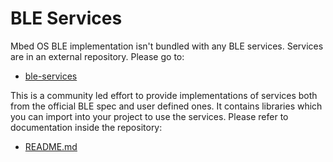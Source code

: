 # BLE Services

Mbed OS BLE implementation isn't bundled with any BLE services. Services are in an external repository. Please go to:
- [ble-services](https://github.com/ARMmbed/mbed-os-experimental-ble-services)

This is a community led effort to provide implementations of services both from the official BLE spec and user defined
ones. It contains libraries which you can import into your project to use the services. Please refer to documentation
inside the repository:
- [README.md](https://github.com/ARMmbed/mbed-os-experimental-ble-services/blob/main/README.md)